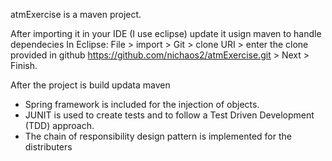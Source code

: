 atmExercise is a maven project.

After importing it in your IDE (I use eclipse) update it usign maven to handle dependecies
In Eclipse: File > import > Git > clone URI > enter the clone provided in github https://github.com/nichaos2/atmExercise.git > Next > Finish.

After the project is build updata maven

- Spring framework is included for the injection of objects.
- JUNIT is used to create tests and to follow a Test Driven Development (TDD) approach.
- The chain of responsibility design pattern is implemented for the distributers
